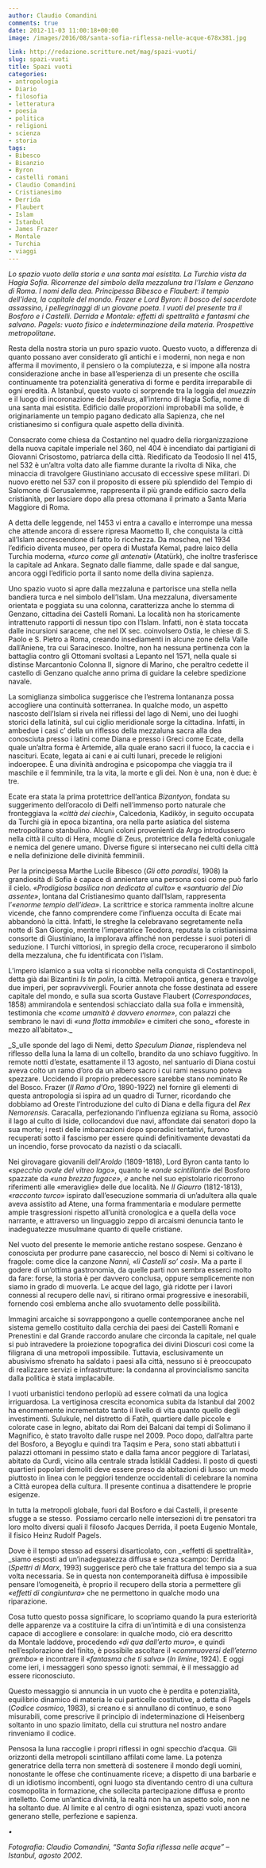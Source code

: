 ```yaml
---
author: Claudio Comandini
comments: true
date: 2012-11-03 11:00:18+00:00
image: /images/2016/08/santa-sofia-riflessa-nelle-acque-678x381.jpg

link: http://redazione.scritture.net/mag/spazi-vuoti/
slug: spazi-vuoti
title: Spazi vuoti
categories:
- antropologia
- Diario
- filosofia
- letteratura
- poesia
- politica
- religioni
- scienza
- storia
tags:
- Bibesco
- Bisanzio
- Byron
- castelli romani
- Claudio Comandini
- Cristianesimo
- Derrida
- Flaubert
- Islam
- Istanbul
- James Frazer
- Montale
- Turchia
- viaggi
---
```


_Lo spazio vuoto della storia e una santa mai esistita. La Turchia vista da Hagia Sofia. Ricorrenze del simbolo della mezzaluna tra l’Islam e Genzano di Roma. I nomi della dea. Principessa Bibesco e Flaubert: il tempio dell’idea, la capitale del mondo. Frazer e Lord Byron: il bosco del sacerdote assassino, i pellegrinaggi di un giovane poeta. I vuoti del presente tra il Bosforo e i Castelli. Derrida e Montale: effetti di spettralità e fantasmi che salvano. Pagels: vuoto fisico e indeterminazione della materia. Prospettive metropolitane._



Resta della nostra storia un puro spazio vuoto. Questo vuoto, a differenza di quanto possano aver considerato gli antichi e i moderni, non nega e non afferma il movimento, il pensiero o la compiutezza, e si impone alla nostra considerazione anche in base all’esperienza di un presente che oscilla continuamente tra potenzialità generativa di forme e perdita irreparabile di ogni eredità. A Istanbul, questo vuoto ci sorprende tra la loggia del _muezzin_ e il luogo di incoronazione dei _basileus_, all’interno di Hagia Sofia, nome di una santa mai esistita. Edificio dalle proporzioni improbabili ma solide, è originariamente un tempio pagano dedicato alla Sapienza, che nel cristianesimo si configura quale aspetto della divinità.

<!-- more -->Consacrato come chiesa da Costantino nel quadro della riorganizzazione della nuova capitale imperiale nel 360, nel 404 è incendiato dai partigiani di Giovanni Crisostomo, patriarca della città. Riedificato da Teodosio II nel 415, nel 532 è un’altra volta dato alle fiamme durante la rivolta di Nika, che minaccia di travolgere Giustiniano accusato di eccessive spese militari. Di nuovo eretto nel 537 con il proposito di essere più splendido del Tempio di Salomone di Gerusalemme, rappresenta il più grande edificio sacro della cristianità, per lasciare dopo alla presa ottomana il primato a Santa Maria Maggiore di Roma.

A detta delle leggende, nel 1453 vi entra a cavallo e interrompe una messa che attende ancora di essere ripresa Maometto II, che conquista la città all’Islam accrescendone di fatto lo ricchezza. Da moschea, nel 1934 l’edificio diventa museo, per opera di Mustafa Kemal, padre laico della Turchia moderna, _«turco come gli antenati»_ (Atatürk), che inoltre trasferisce la capitale ad Ankara. Segnato dalle fiamme, dalle spade e dal sangue, ancora oggi l’edificio porta il santo nome della divina sapienza.

Uno spazio vuoto si apre dalla mezzaluna e partorisce una stella nella bandiera turca e nel simbolo dell’Islam. Una mezzaluna, diversamente orientata e poggiata su una colonna, caratterizza anche lo stemma di Genzano, cittadina dei Castelli Romani. La località non ha storicamente intrattenuto rapporti di nessun tipo con l’Islam. Infatti, non è stata toccata dalle incursioni saracene, che nel IX sec. coinvolsero Ostia, le chiese di S. Paolo e S. Pietro a Roma, creando insediamenti in alcune zone della Valle dall’Aniene, tra cui Saracinesco. Inoltre, non ha nessuna pertinenza con la battaglia contro gli Ottomani svoltasi a Lepanto nel 1571, nella quale si distinse Marcantonio Colonna II, signore di Marino, che peraltro cedette il castello di Genzano qualche anno prima di guidare la celebre spedizione navale.

La somiglianza simbolica suggerisce che l’estrema lontananza possa accogliere una continuità sotterranea. In qualche modo, un aspetto nascosto dell’Islam si rivela nei riflessi del lago di Nemi, uno dei luoghi storici della latinità, sul cui ciglio meridionale sorge la cittadina. Infatti, in ambedue i casi c’ della un riflesso della mezzaluna sacra alla dea conosciuta presso i latini come Diana e presso i Greci come Ecate, della quale un’altra forma è Artemide, alla quale erano sacri il fuoco, la caccia e i nascituri. Ecate, legata ai cani e ai culti lunari, precede le religioni indoeropee. È una divinità androgina e psicopompa che viaggia tra il maschile e il femminile, tra la vita, la morte e gli dei. Non è una, non è due: è tre.

Ecate era stata la prima protettrice dell’antica _Bizantyon_, fondata su suggerimento dell’oracolo di Delfi nell’immenso porto naturale che fronteggiava la _«città dei ciechi»_, Calcedonia, Kadiköy, in seguito occupata da Turchi già in epoca bizantina, ora nella parte asiatica del sistema metropolitano stanbulino. Alcuni coloni provenienti da Argo introdussero nella città il culto di Hera, moglie di Zeus, protettrice della fedeltà coniugale e nemica del genere umano. Diverse figure si intersecano nei culti della città e nella definizione delle divinità femminili.

Per la principessa Marthe Lucile Bibesco (_Gli otto paradisi_, 1908) la grandiosità di Sofia è capace di annientare una persona così come può farlo il cielo. _«Prodigiosa basilica non dedicata al culto»_ e _«santuario del Dio assente»_, lontana dal Cristianesimo quanto dall’Islam, rappresenta l’_«enorme tempio dell’idea»_. La scrittrice e storica rammenta inoltre alcune vicende, che fanno comprendere come l’influenza occulta di Ecate mai abbandonò la città. Infatti, le streghe la celebravano segretamente nella notte di San Giorgio, mentre l’imperatrice Teodora, reputata la cristianissima consorte di Giustiniano, la implorava affinché non perdesse i suoi poteri di seduzione. I Turchi vittoriosi, in spregio della croce, recuperarono il simbolo della mezzaluna, che fu identificata con l’Islam.

L’impero islamico a sua volta si riconobbe nella conquista di Costantinopoli, detta già dai Bizantini _Is tin polin_, la città. Metropoli antica, genera e travolge due imperi, per sopravvivergli. Fourier annota che fosse destinata ad essere capitale del mondo, e sulla sua scorta Gustave Flaubert (_Correspondaces_, 1858) ammirandola e sentendosi schiacciato dalla sua folla e immensità, testimonia che «_come _umanità_ è davvero enorme»_, con palazzi che sembrano le navi di _«una flotta immobile»_ e cimiteri che sono_ «foreste in mezzo all’abitato»._

_S_ulle sponde del lago di Nemi, detto _Speculum Dianae_, risplendeva nel riflesso della luna la lama di un coltello, brandito da uno schiavo fuggitivo. In remote notti d’estate, esattamente il 13 agosto, nel santuario di Diana costui aveva colto un ramo d’oro da un albero sacro i cui rami nessuno poteva spezzare. Uccidendo il proprio predecessore sarebbe stano nominato Re del Bosco. Frazer (_Il Ramo d’Oro_, 1890-1922) nel fornire gli elementi di questa antropologia si ispira ad un quadro di Turner, ricordando che dobbiamo ad Oreste l’introduzione del culto di Diana e della figura del _Rex Nemorensis_. Caracalla, perfezionando l’influenza egiziana su Roma, associò il lago al culto di Iside, collocandovi due navi, affondate dai senatori dopo la sua morte; i resti delle imbarcazioni dopo sporadici tentativi, furono recuperati sotto il fascismo per essere quindi definitivamente devastati da un incendio, forse provocato da nazisti o da sciacalli.

Nei girovagare giovanili dell’_Aroldo_ (1809-1818), Lord Byron canta tanto lo _«specchio ovale del vitreo lago»_, quanto le _«onde scintillanti»_ del Bosforo spazzate da _«una brezza fugace», e_ anche nel suo epistolario ricorrono riferimenti alle «meraviglie» delle due località. Ne _Il Giaurro_ (1812-1813), _«racconto turco»_ ispirato dall’esecuzione sommaria di un’adultera alla quale aveva assistito ad Atene, una forma frammentaria e modulare permette ampie trasgressioni rispetto all’unità cronologica e a quella della voce narrante, e attraverso un linguaggio zeppo di arcaismi denuncia tanto le inadeguatezze musulmane quanto di quelle cristiane.

Nel vuoto del presente le memorie antiche restano sospese. Genzano è conosciuta per produrre pane casareccio, nel bosco di Nemi si coltivano le fragole: come dice la canzone _Nannì, «li Castelli so’ così»_. Ma a parte il godere di un’ottima gastronomia, da quelle parti non sembra esserci molto da fare: forse, la storia è per davvero conclusa, oppure semplicemente non siamo in grado di muoverla. Le acque del lago, già ridotte per i lavori connessi al recupero delle navi, si ritirano ormai progressive e inesorabili, fornendo così emblema anche allo svuotamento delle possibilità.

Immagini arcaiche si sovrappongono a quelle contemporanee anche nel sistema gemello costituito dalla cerchia dei paesi dei Castelli Romani e Prenestini e dal Grande raccordo anulare che circonda la capitale, nel quale si può intravedere la proiezione topografica dei divini Dioscuri così come la filigrana di una metropoli impossibile. Tuttavia, esclusivamente un abusivismo sfrenato ha saldato i paesi alla città, nessuno si è preoccupato di realizzare servizi e infrastrutture: la condanna al provincialismo sancita dalla politica è stata implacabile.

I vuoti urbanistici tendono perlopiù ad essere colmati da una logica irriguardosa. La vertiginosa crescita economica subita da Istanbul dal 2002 ha enormemente incrementato tanto il livello di vita quanto quello degli investimenti. Sulukule, nel distretto di Fatih, quartiere dalle piccole e colorate case in legno, abitato dai Rom dei Balcani dai tempi di Solimano il Magnifico, è stato travolto dalle ruspe nel 2009. Poco dopo, dall’altra parte del Bosforo, a Beyoglu e quindi tra Taqsim e Pera, sono stati abbattuti i palazzi ottomani in pessimo stato e dalla fama ancor peggiore di Tarlatasi, abitato da Curdi, vicino alla centrale strada Ìstiklâl Caddesi. Il posto di questi quartieri popolari demoliti deve essere preso da abitazioni di lusso: un modo piuttosto in linea con le peggiori tendenze occidentali di celebrare la nomina a Città europea della cultura. Il presente continua a disattendere le proprie esigenze.

In tutta la metropoli globale, fuori dal Bosforo e dai Castelli, il presente sfugge a se stesso.  Possiamo cercarlo nelle intersezioni di tre pensatori tra loro molto diversi quali il filosofo Jacques Derrida, il poeta Eugenio Montale, il fisico Heinz Rudolf Pagels.

Dove è il tempo stesso ad essersi disarticolato, con _«effetti di spettralità», _siamo esposti ad un’inadeguatezza diffusa e senza scampo: Derrida (_Spettri di Marx_, 1993) suggerisce però che tale frattura del tempo sia a sua volta necessaria. Se in questa non contemporaneità diffusa è impossibile pensare l’omogeneità, è proprio il recupero della storia a permettere gli _«effetti di congiuntura»_ che ne permettono in qualche modo una riparazione.

Cosa tutto questo possa significare, lo scopriamo quando la pura esteriorità delle apparenze va a costituire la cifra di un’intimità e di una consistenza capace di accogliere e consolare: in qualche modo, ciò era descritto da Montale laddove, procedendo _«di qua dall’erto muro»_, e quindi nell’esplorazione del finito, è possibile ascoltare il «_commuoversi dell’eterno grembo»_ e incontrare il _«fantasma che ti salva»_ (_In limine_, 1924). E oggi come ieri, i messaggeri sono spesso ignoti: semmai, è il messaggio ad essere riconosciuto.

Questo messaggio si annuncia in un vuoto che è perdita e potenzialità, equilibrio dinamico di materia le cui particelle costitutive, a detta di Pagels (_Codice cosmico_, 1983), si creano e si annullano di continuo, e sono misurabili, come prescrive il principio di indeterminazione di Heisenberg soltanto in uno spazio limitato, della cui struttura nel nostro andare rinveniamo il codice.

Pensosa la luna raccoglie i propri riflessi in ogni specchio d’acqua. Gli orizzonti della metropoli scintillano affilati come lame. La potenza generatrice della terra non smetterà di sostenere il mondo degli uomini, nonostante le offese che continuamente riceve; a dispetto di una barbarie e di un idiotismo incombenti, ogni luogo sta diventando centro di una cultura cosmopolita in formazione, che sollecita partecipazione diffusa e pronto intelletto. Come un’antica divinità, la realtà non ha un aspetto solo, non ne ha soltanto due. Al limite e al centro di ogni esistenza, spazi vuoti ancora generano stelle, perfezione e sapienza.

_•_

_Fotografia: Claudio Comandini, “Santa Sofia riflessa nelle acque” – Istanbul, agosto 2002._
